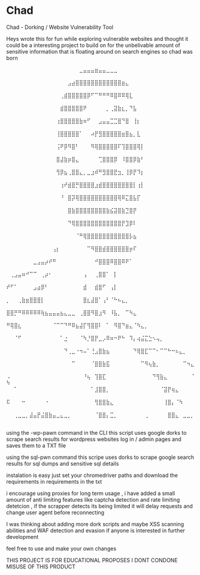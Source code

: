 # Chad
Chad - Dorking / Website Vulnerability Tool


Heys wrote this for fun while exploring vulnerable websites and thought it could be a interesting project to build on for the unbelivable amount of sensitive information that is floating around on search engines so chad was born


⠀⠀⠀⠀⠀⠀⠀⠀⠀⠀⠀⠀⠀⠀⠀⠀⠀⠀⠀⣀⣤⣤⣤⣶⣤⣤⣀⣀⣀⠀⠀⠀⠀⠀⠀⠀⠀⠀⠀⠀⠀⠀⠀⠀⠀⠀⠀⠀⠀⠀
⠀⠀⠀⠀⠀⠀⠀⠀⠀⠀⠀⠀⠀⠀⠀⠀⣠⣴⣿⣿⣿⣿⣿⣿⣿⣿⣿⣿⣿⣿⣶⣄⠀⠀⠀⠀⠀⠀⠀⠀⠀⠀⠀⠀⠀⠀⠀⠀⠀⠀
⠀⠀⠀⠀⠀⠀⠀⠀⠀⠀⠀⠀⠀⠀⢀⣾⣿⣿⣿⣿⣿⡿⠋⠉⠛⠛⠛⠿⣿⠿⠿⢿⣇⠀⠀⠀⠀⠀⠀⠀⠀⠀⠀⠀⠀⠀⠀⠀⠀⠀
⠀⠀⠀⠀⠀⠀⠀⠀⠀⠀⠀⠀⠀⠀⣾⣿⣿⣿⣿⣿⠟⠀⠀⠀⠀⠀⡀⢀⣽⣷⣆⡀⠙⣧⠀⠀⠀⠀⠀⠀⠀⠀⠀⠀⠀⠀⠀⠀⠀⠀
⠀⠀⠀⠀⠀⠀⠀⠀⠀⠀⠀⠀⠀⢰⣿⣿⣿⣿⣿⣷⠶⠋⠀⠀⣠⣤⣤⣉⣉⣿⠙⣿⠀⢸⡆⠀⠀⠀⠀⠀⠀⠀⠀⠀⠀⠀⠀⠀⠀⠀
⠀⠀⠀⠀⠀⠀⠀⠀⠀⠀⠀⠀⠀⢸⣿⣿⣿⣿⣿⠁⠀⠀⠴⡟⣻⣿⣿⣿⣿⣿⣶⣿⣦⡀⣇⠀⠀⠀⠀⠀⠀⠀⠀⠀⠀⠀⠀⠀⠀⠀
⠀⠀⠀⠀⠀⠀⠀⠀⠀⠀⠀⠀⠀⢨⠟⡿⠻⣿⠃⠀⠀⠀⠻⢿⣿⣿⣿⣿⣿⠏⢹⣿⣿⣿⢿⡇⠀⠀⠀⠀⠀⠀⠀⠀⠀⠀⠀⠀⠀⠀
⠀⠀⠀⠀⠀⠀⠀⠀⠀⠀⠀⠀⠀⣿⣼⣷⡶⣿⣄⠀⠀⠀⠀⠀⢉⣿⣿⣿⡿⠀⠸⣿⣿⡿⣷⠃⠀⠀⠀⠀⠀⠀⠀⠀⠀⠀⠀⠀⠀⠀
⠀⠀⠀⠀⠀⠀⠀⠀⠀⠀⠀⠀⠀⢻⡿⣦⢀⣿⣿⣄⡀⣀⣰⠾⠛⣻⣿⣿⣟⣲⡀⢸⡿⡟⠹⡆⠀⠀⠀⠀⠀⠀⠀⠀⠀⠀⠀⠀⠀⠀
⠀⠀⠀⠀⠀⠀⠀⠀⠀⠀⠀⠀⠀⠀⢰⠞⣾⣿⡛⣿⣿⣿⣿⣰⣾⣿⣿⣿⣿⣿⣿⣿⣿⡇⢰⡇⠀⠀⠀⠀⠀⠀⠀⠀⠀⠀⠀⠀⠀⠀
⠀⠀⠀⠀⠀⠀⠀⠀⠀⠀⠀⠀⠀⠀⠘⠀⣿⡽⢿⣿⣿⣿⣿⣿⣿⣿⣿⣿⣿⢿⠿⣍⣿⣧⡏⠀⠀⠀⠀⠀⠀⠀⠀⠀⠀⠀⠀⠀⠀⠀
⠀⠀⠀⠀⠀⠀⠀⠀⠀⠀⠀⠀⠀⠀⠀⠀⣿⣷⣿⣿⣿⣿⣿⣿⣿⣿⣷⣮⣽⣿⣷⣙⣿⡟⠀⠀⠀⠀⠀⠀⠀⠀⠀⠀⠀⠀⠀⠀⠀⠀
⠀⠀⠀⠀⠀⠀⠀⠀⠀⠀⠀⠀⠀⠀⠀⠀⠙⢿⣿⣿⣿⣿⣿⣿⣿⣿⣿⣿⣿⣿⡟⣹⡿⠇⠀⠀⠀⠀⠀⠀⠀⠀⠀⠀⠀⠀⠀⠀⠀⠀
⠀⠀⠀⠀⠀⠀⠀⠀⠀⠀⠀⠀⠀⠀⠀⠀⠀⠀⠈⠛⢿⣿⣿⣿⣿⣿⣿⣿⣿⣿⣿⣿⡧⣦⠀⠀⠀⠀⠀⠀⠀⠀⠀⠀⠀⠀⠀⠀⠀⠀
⠀⠀⠀⠀⠀⠀⠀⠀⠀⠀⠀⠀⢠⡆⠀⠀⠀⠀⠀⠀⠀⠉⠻⣿⣿⣾⣿⣿⣿⣿⣿⣿⡶⠏⠀⠀⠀⠀⠀⠀⠀⠀⠀⠀⠀⠀⠀⠀⠀⠀
⠀⠀⠀⠀⠀⠀⠀⣀⣠⣤⡴⠞⠛⠀⠀⠀⠀⠀⠀⠀⠀⠀⠀⠚⣿⣿⣿⠿⣿⣿⠿⠟⠁⠀⠀⠀⠀⠀⠀⠀⠀⠀⠀⠀⠀⠀⠀⠀⠀⠀
⠀⢀⣠⣤⠶⠚⠉⠉⠀⢀⡴⠂⠀⠀⠀⠀⠀⠀⠀⠀⢠⠀⠀⢀⣿⣿⠁⠀⡇⠀⠀⠀⠀⠀⠀⠀⠀⠀⠀⠀⠀⠀⠀⠀⠀⠀⠀⠀⠀⠀
⠞⠋⠁⠀⠀⠀⠀⣠⣴⡿⠃⠀⠀⠀⠀⠀⠀⠀⠀⠀⣾⠀⠀⣾⣿⠋⠀⢠⡇⠀⠀⠀⠀⠀⠀⠀⠀⠀⠀⠀⠀⠀⠀⠀⠀⠀⠀⠀⠀⠀
⡀⠀⠀⢀⣷⣶⣿⣿⣿⡇⠀⠀⠀⠀⠀⠀⠀⠀⠀⠀⣿⣆⣼⣿⠁⢠⠃⠈⠓⠦⣄⡀⠀⠀⠀⠀⠀⠀⠀⠀⠀⠀⠀⠀⠀⠀⠀⠀⠀⠀
⣿⣿⡛⠛⠿⠿⠿⠿⠿⢷⣦⣤⣤⣤⣦⣄⣀⣀⠀⢀⣿⣿⠻⣿⣰⠻⠀⠸⣧⡀⠀⠉⠳⣄⠀⠀⠀⠀⠀⠀⠀⠀⠀⠀⠀⠀⠀⠀⠀⠀
⠛⢿⣿⣆⠀⠀⠀⠀⠀⠀⠀⠀⠈⠉⠉⠙⠛⠿⣦⣼⡏⢻⣿⣿⠇⠀⠁⠀⠻⣿⠙⣶⣄⠈⠳⣄⡀⠀⠀⠀⠀⠀⠀⠀⠀⠀⠀⠀⠀⠀
⠀⠀⠈⠋⠀⠀⠀⠀⠀⠀⠀⠀⠀⠀⠁⣐⠀⠀⠀⠈⠳⡘⣿⡟⣀⡠⠿⠶⠒⠟⠓⠀⠹⡄⢴⣬⣍⣑⠢⢤⡀⠀⠀⠀⠀⠀⠀⠀⠀⠀
⠀⠀⠀⠀⠀⠀⠀⠀⠀⠀⠀⠀⠀⠀⠀⠙⢀⣀⠐⠲⠤⠁⢘⣠⣿⣷⣦⠀⠀⠀⠀⠀⠀⠙⢿⣿⣏⠉⠉⠂⠉⠉⠓⠒⠦⣄⡀⠀⠀⠀
⠀⠀⠀⠀⠀⠀⠀⠀⠀⠀⠀⠀⠀⠀⠀⠀⠀⠉⠀⠀⠀⠀⠈⣿⣿⣷⣯⠀⠀⠀⠀⠀⠀⠀⠀⠉⠻⢦⣷⡀⠀⠀⠀⠀⠀⠀⠉⠲⣄⠀
⠠⠀⠀⠀⠀⠀⠀⠀⠀⠀⠀⠀⠀⠀⠀⠀⠀⠀⠀⠀⠘⢦⠀⢹⣿⣏⠀⠀⠀⠀⠀⠀⠀⠀⠀⠀⠀⠀⠙⢻⣷⣄⠀⠀⠀⠀⠀⠀⠈⠳
⠀⠀⠁⠀⠀⠀⠀⠀⠀⠀⠀⠀⠀⠀⠀⠀⠀⠀⠀⠀⠀⠀⠁⣸⣿⣿⡀⠀⠀⠀⠀⠀⠀⠀⠀⠀⠀⠀⠀⠀⠈⣽⡟⢶⣄⠀⠀⠀⠀⠀
⠯⠀⠀⠀⠒⠀⠀⠀⠀⠀⠐⠀⠀⠀⠀⠀⠀⠀⠀⠀⠀⠀⠀⢻⣿⣿⣷⣄⠀⠀⠀⠀⠀⠀⠀⠀⠀⠀⠀⠀⠀⢸⣿⡄⠈⠳⠀⠀⠀⠀
⠀⠀⢀⣀⣀⡀⣼⣤⡟⣬⣿⣷⣤⣀⣄⣀⡀⠀⠀⠀⠀⠀⠀⠈⣿⣿⡄⣉⡀⠀⠀⠀⠀⠀⠀⠀⢀⠀⠀⠀⠀⠀⣿⣿⣄⠀⣀⣀⡀⠀



using the -wp-pawn command in the CLI this script uses google dorks to scrape search results for wordpress websites log in / admin pages and saves them to a TXT file 

using the sql-pwn command this scripe uses dorks to scrape google search results for sql dumps and sensitive sql details 

instalation is easy just set your chromedriver paths and download the requirements in requirements in the txt

i encourage using proxies for long term usage , i have added a small amount of anti limiting features like captcha detection and rate limiting detetcion , if the scrapper detects its being limited it will delay requests and change user agent before reconnecting 

I was thinking about adding more dork scripts and maybe XSS scanning abilities and WAF detection and evasion if anyone is interested in further development 

feel free to use and make your own changes 


THIS PROJECT IS FOR EDUCATIONAL PROPOSES I DONT CONDONE MISUSE OF THIS PRODUCT 
